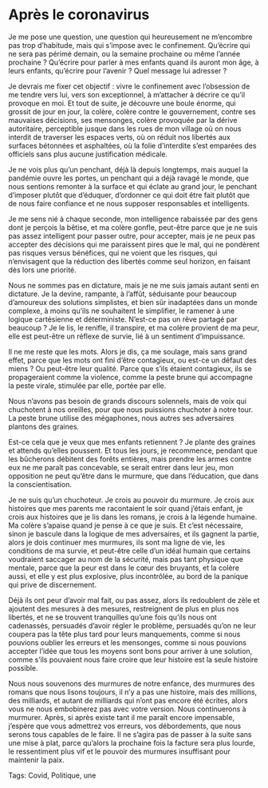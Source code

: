 # Après le coronavirus

Je me pose une question, une question qui heureusement ne m’encombre pas trop d’habitude, mais qui s’impose avec le confinement. Qu’écrire qui ne sera pas périmé demain, ou la semaine prochaine ou même l’année prochaine ? Qu’écrire pour parler à mes enfants quand ils auront mon âge, à leurs enfants, qu’écrire pour l’avenir ? Quel message lui adresser ?<span id="more-53756"></span>

Je devrais me fixer cet objectif : vivre le confinement avec l’obsession de me tendre vers lui, vers son exceptionnel, à m’attacher à décrire ce qu’il provoque en moi. Et tout de suite, je découvre une boule énorme, qui grossit de jour en jour, la colère, colère contre le gouvernement, contre ses mauvaises décisions, ses mensonges, colère provoquée par la dérive autoritaire, perceptible jusque dans les rues de mon village où on nous interdit de traverser les espaces verts, où on réduit nos libertés aux surfaces bétonnées et asphaltées, où la folie d’interdite s’est emparées des officiels sans plus aucune justification médicale.

Je ne vois plus qu’un penchant, déjà là depuis longtemps, mais auquel la pandémie ouvre les portes, un penchant qui a déjà ravagé le monde, que nous sentions remonter à la surface et qui éclate au grand jour, le penchant d’imposer plutôt que d’éduquer, d’ordonner ce qui doit être fait plutôt que de nous faire confiance et ne nous supposer responsables et intelligents.

Je me sens nié à chaque seconde, mon intelligence rabaissée par des gens dont je perçois la bêtise, et ma colère gonfle, peut-être parce que je ne suis pas assez intelligent pour passer outre, pour accepter, mais je ne peux pas accepter des décisions qui me paraissent pires que le mal, qui ne pondèrent pas risques versus bénéfices, qui ne voient que les risques, qui n’envisagent que la réduction des libertés comme seul horizon, en faisant dès lors une priorité.

Nous ne sommes pas en dictature, mais je ne me suis jamais autant senti en dictature. Je la devine, rampante, à l’affût, séduisante pour beaucoup d’amoureux des solutions simplistes, et bien sûr inadaptées dans un monde complexe, à moins qu’ils ne souhaitent le simplifier, le ramener à une logique cartésienne et déterministe. N’est-ce pas un rêve partagé par beaucoup ? Je le lis, le renifle, il transpire, et ma colère provient de ma peur, elle est peut-être un réflexe de survie, lié à un sentiment d’impuissance.

Il ne me reste que les mots. Alors je dis, ça me soulage, mais sans grand effet, parce que les mots ont fini d’être contagieux, ou est-ce un défaut des miens ? Ou peut-être leur qualité. Parce que s’ils étaient contagieux, ils se propageraient comme la violence, comme la peste brune qui accompagne la peste virale, stimulée par elle, portée par elle.

Nous n’avons pas besoin de grands discours solennels, mais de voix qui chuchotent à nos oreilles, pour que nous puissions chuchoter à notre tour. La peste brune utilise des mégaphones, nous autres ses adversaires plantons des graines.

Est-ce cela que je veux que mes enfants retiennent ? Je plante des graines et attends qu’elles poussent. Et tous les jours, je recommence, pendant que les bûcherons débitent des forêts entières, mais prendre les armes contre eux ne me paraît pas concevable, se serait entrer dans leur jeu, mon opposition ne peut qu’être dans le murmure, que dans l’éducation, que dans la conscientisation.

Je ne suis qu’un chuchoteur. Je crois au pouvoir du murmure. Je crois aux histoires que mes parents me racontaient le soir quand j’étais enfant, je crois aux histoires que je lis dans les romans, je crois à la légende humaine. Ma colère s’apaise quand je pense à ce que je suis. Et c’est nécessaire, sinon je bascule dans la logique de mes adversaires, et ils gagnent la partie, alors je dois continuer mes murmures, ils sont ma ligne de vie, les conditions de ma survie, et peut-être celle d’un idéal humain que certains voudraient saccager au nom de la sécurité, mais pas tant physique que mentale, parce que la peur est dans le cœur des bruyants, et la colère aussi, et elle y est plus explosive, plus incontrôlée, au bord de la panique qui prive de discernement.

Déjà ils ont peur d’avoir mal fait, ou pas assez, alors ils redoublent de zèle et ajoutent des mesures à des mesures, restreignent de plus en plus nos libertés, et ne se trouvent tranquilles qu’une fois qu’ils nous ont cadenassés, persuadés d’avoir régler le problème, persuadés qu’on ne leur coupera pas la tête plus tard pour leurs manquements, comme si nous pouvions oublier les erreurs et les mensonges, comme si nous pouvions accepter l’idée que tous les moyens sont bons pour arriver à une solution, comme s’ils pouvaient nous faire croire que leur histoire est la seule histoire possible.

Nous nous souvenons des murmures de notre enfance, des murmures des romans que nous lisons toujours, il n’y a pas une histoire, mais des millions, des milliards, et autant de milliards qui n’ont pas encore été écrites, alors vous ne nous embobinerez pas avec votre version. Nous continuerons à murmurer. Après, si après existe tant il me paraît encore impensable, j’espère que vous admettrez vos erreurs, vos débordements, que nous serons tous capables de le faire. Il ne s’agira pas de passer à la suite sans une mise à plat, parce qu’alors la prochaine fois la facture sera plus lourde, le ressentiment plus vif et le pouvoir des murmures insuffisant pour maintenir la paix.

Tags: Covid, Politique, une